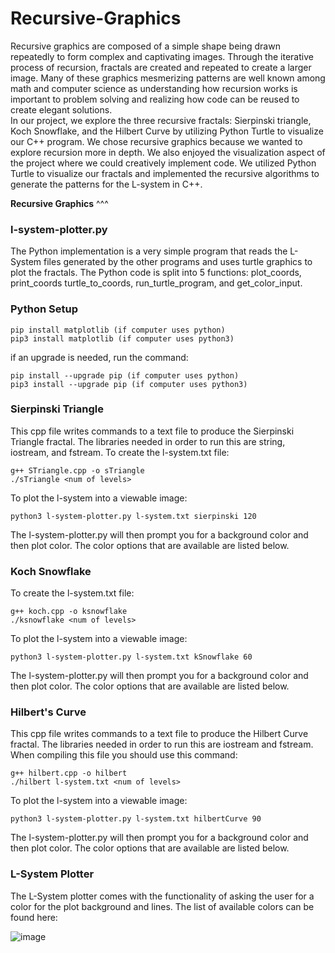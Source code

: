 # Recursive-Graphics
Recursive graphics are composed of  a simple shape being drawn repeatedly to form complex and captivating images. Through the iterative process of recursion, fractals are created and repeated to create a larger image. Many of these graphics mesmerizing patterns are well known among math and computer science as understanding how recursion works is important to problem solving and realizing how code can be reused to create elegant solutions.  
In our project, we explore the three recursive fractals: Sierpinski triangle, Koch Snowflake, and the Hilbert Curve by utilizing Python Turtle to visualize our C++ program.
We chose recursive graphics because we wanted to explore recursion more in depth. We also enjoyed the visualization aspect of the project where we could creatively implement code. We utilized Python Turtle to visualize our fractals and implemented the recursive algorithms to generate the patterns for the L-system in C++.

**Recursive Graphics**
^^^

### l-system-plotter.py
The Python implementation is a very simple program that reads the L-System files generated by the other programs and uses turtle graphics to plot the fractals. The Python code is split into 5 functions: plot_coords, print_coords turtle_to_coords, run_turtle_program, and get_color_input. 

### Python Setup
```
pip install matplotlib (if computer uses python)
pip3 install matplotlib (if computer uses python3)

```
if an upgrade is needed, run the command:
```
pip install --upgrade pip (if computer uses python)
pip3 install --upgrade pip (if computer uses python3)
```

### Sierpinski Triangle
This cpp file writes commands to a text file to produce the Sierpinski Triangle fractal. The libraries needed in order to run this are string, iostream, and fstream.
To create the l-system.txt file:
```
g++ STriangle.cpp -o sTriangle
./sTriangle <num of levels>
```
To plot the l-system into a viewable image:
```
python3 l-system-plotter.py l-system.txt sierpinski 120
```
The l-system-plotter.py will then prompt you for a background color and then plot color. The color options that are available are listed below.

### Koch Snowflake
To create the l-system.txt file:
```
g++ koch.cpp -o ksnowflake
./ksnowflake <num of levels>
```
To plot the l-system into a viewable image:
```
python3 l-system-plotter.py l-system.txt kSnowflake 60
```
The l-system-plotter.py will then prompt you for a background color and then plot color. The color options that are available are listed below.

### Hilbert's Curve
This cpp file writes commands to a text file to produce the Hilbert Curve fractal. The libraries needed in order to run this are iostream and fstream. When compiling this file you should use this command:
```
g++ hilbert.cpp -o hilbert
./hilbert l-system.txt <num of levels>
```
To plot the l-system into a viewable image:
```
python3 l-system-plotter.py l-system.txt hilbertCurve 90 
```
The l-system-plotter.py will then prompt you for a background color and then plot color. The color options that are available are listed below.

### L-System Plotter
The L-System plotter comes with the functionality of asking the user for a color for the plot background and lines. The list of available colors can be found here:

![image](https://github.com/lily-n20/Recursive-Graphics/assets/113806047/eff943d5-e0db-4de8-9122-46c201d021f3)

